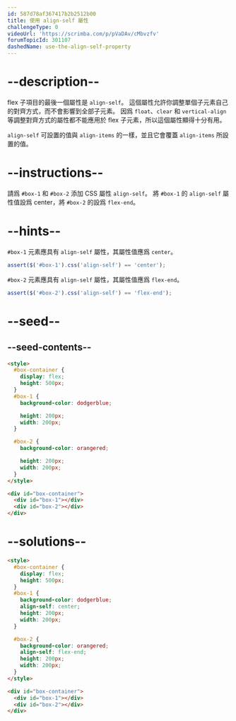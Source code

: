 ```yaml
---
id: 587d78af367417b2b2512b00
title: 使用 align-self 屬性
challengeType: 0
videoUrl: 'https://scrimba.com/p/pVaDAv/cMbvzfv'
forumTopicId: 301107
dashedName: use-the-align-self-property
---
```


# --description--

flex 子項目的最後一個屬性是 `align-self`。 這個屬性允許你調整單個子元素自己的對齊方式，而不會影響到全部子元素。 因爲 `float`、`clear` 和 `vertical-align` 等調整對齊方式的屬性都不能應用於 flex 子元素，所以這個屬性顯得十分有用。

`align-self` 可設置的值與 `align-items` 的一樣，並且它會覆蓋 `align-items` 所設置的值。

# --instructions--

請爲 `#box-1` 和 `#box-2` 添加 CSS 屬性 `align-self`。 將 `#box-1` 的 `align-self` 屬性值設爲 center，將 `#box-2` 的設爲 `flex-end`。

# --hints--

`#box-1` 元素應具有 `align-self` 屬性，其屬性值應爲 `center`。

```js
assert($('#box-1').css('align-self') == 'center');
```

`#box-2` 元素應具有 `align-self` 屬性，其屬性值應爲 `flex-end`。

```js
assert($('#box-2').css('align-self') == 'flex-end');
```

# --seed--

## --seed-contents--

```html
<style>
  #box-container {
    display: flex;
    height: 500px;
  }
  #box-1 {
    background-color: dodgerblue;

    height: 200px;
    width: 200px;
  }

  #box-2 {
    background-color: orangered;

    height: 200px;
    width: 200px;
  }
</style>

<div id="box-container">
  <div id="box-1"></div>
  <div id="box-2"></div>
</div>
```

# --solutions--

```html
<style>
  #box-container {
    display: flex;
    height: 500px;
  }
  #box-1 {
    background-color: dodgerblue;
    align-self: center;
    height: 200px;
    width: 200px;
  }

  #box-2 {
    background-color: orangered;
    align-self: flex-end;
    height: 200px;
    width: 200px;
  }
</style>

<div id="box-container">
  <div id="box-1"></div>
  <div id="box-2"></div>
</div>
```

